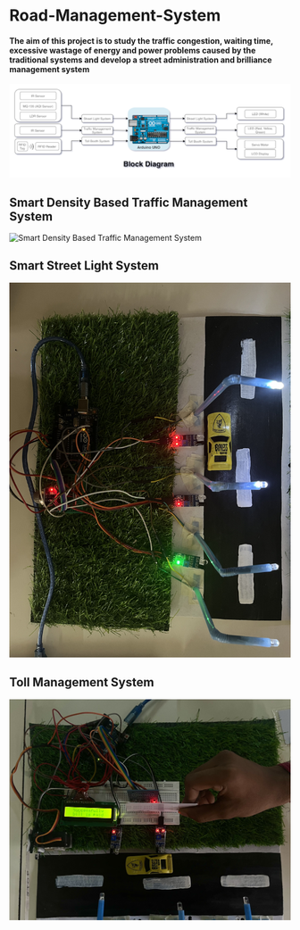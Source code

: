 # Road-Management-System
#### The aim of this project is to study the traffic congestion, waiting time, excessive wastage of energy and power problems caused by the traditional systems and develop a street administration and brilliance management system
![Block Diagram](Block_Diagram.png)

## Smart Density Based Traffic Management System
![Smart Density Based Traffic Management System](SMART_DENSITY_BASED_TRAFFIC_MANAGEMENT_SYSTEM/IMG-2461.jpg)

## Smart Street Light System
![Smart Street Light System](SMART_STREET_LIGHT_SYSTEM/IMG-2480.jpg)

## Toll Management System
![Toll Management System](TOLL_MANAGEMENT_SYSTEM/IMG-2511.jpg)

